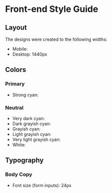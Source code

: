 # Front-end Style Guide

## Layout

The designs were created to the following widths:

- Mobile:
- Desktop: 1440px

## Colors

### Primary

- Strong cyan:

### Neutral

- Very dark cyan:
- Dark grayish cyan:
- Grayish cyan:
- Light grayish cyan:
- Very light grayish cyan:
- White:

## Typography

### Body Copy

- Font size (form inputs): 24px

